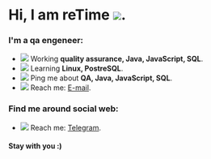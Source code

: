 # Hi, I am reTime ![](/img/student.png).

### I'm a qa engeneer:
+ ![](/img/book.png) Working **quality assurance, Java, JavaScript, SQL**.
+ ![](/img/learning.png) Learning **Linux, PostreSQL**. 
+ ![](/img/search.png) Ping me about __QA, Java, JavaScript, SQL__.
+ ![](/img/email.png) Reach me: [E-mail](mailto:rtm_wrk@rambler.ru).

### Find me around social web:
+ ![](/img/telegram.png) Reach me: [Telegram](https://t.me/rmytime).

#### Stay with you :)
